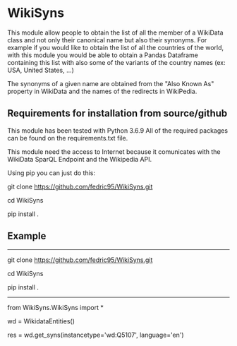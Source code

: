 # WikiSyns


This module allow people to obtain the list of all the member of a WikiData class and not only their canonical name but also their synonyms.
For example if you would like to obtain the list of all the countries of the world, with this module you would be able to obtain a Pandas Dataframe containing this list with also some of the variants of the country names (ex: USA, United States, ...)

The synonyms of a given name are obtained from the "Also Known As" property in WikiData and the names of the redirects in WikiPedia.


## Requirements for installation from source/github
This module has been tested with Python 3.6.9
All of the required packages can be found on the requirements.txt file.

This module need the access to Internet because it comunicates with the WikiData SparQL Endpoint and the Wikipedia API.

Using pip you can just do this:

git clone https://github.com/fedric95/WikiSyns.git

cd WikiSyns

pip install .


## Example

-------------------------

git clone https://github.com/fedric95/WikiSyns.git

cd WikiSyns

pip install .

-------------------------

from WikiSyns.WikiSyns import *

wd = WikidataEntities()

res = wd.get_syns(instancetype='wd:Q5107', language='en')
